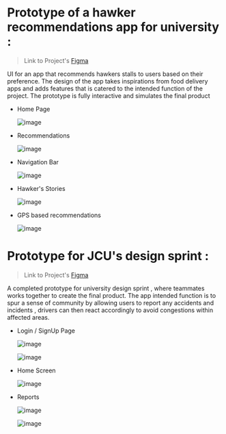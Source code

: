 # Prototype of a hawker recommendations app for university :

> Link to Project's [Figma](https://www.figma.com/proto/iRvaoyEOUT6p3sY7QBWFD4/Hawker?node-id=264-2125&p=f&t=xvTokQI55EizlOWE-0&scaling=scale-down&content-scaling=fixed&page-id=0%3A1&starting-point-node-id=264%3A2125&show-proto-sidebar=1)

UI for an app that recommends hawkers stalls to users based on their preference. The design of the app takes inspirations from food delivery apps and adds features that is catered to the 
intended function of the project. The prototype is fully interactive and simulates the final product

- Home Page

  ![image](https://github.com/user-attachments/assets/8dc84d95-3b3a-42d7-92ea-6d0777ca15af)
  
- Recommendations

  ![image](https://github.com/user-attachments/assets/597dcedb-7d62-4419-94f2-2ad91c7e72ee)
  
- Navigation Bar
  
  ![image](https://github.com/user-attachments/assets/1b11e688-2703-4ce3-b6ec-ac2201c6ce60)

- Hawker's Stories
  
  ![image](https://github.com/user-attachments/assets/4ecf2052-fd88-496f-8906-e63ee5bc1537)

- GPS based recommendations
  
  ![image](https://github.com/user-attachments/assets/88986d8d-81ab-4d02-8f52-f112da5b5a8c)


# Prototype for JCU's design sprint :

> Link to Project's [Figma](https://www.figma.com/proto/jEv6y5NDaHJvpg0TnQqSQe/TEAM-N?node-id=15-6&starting-point-node-id=15%3A6)

A completed prototype for university design sprint , where teammates works together to create the final product. The app intended function is to spur a sense of community by allowing users
to report any accidents and incidents , drivers can then react accordingly to avoid congestions within affected areas.

- Login / SignUp Page

  ![image](https://github.com/user-attachments/assets/10b03fa7-a62e-4706-af1e-fcc810e87617)

  ![image](https://github.com/user-attachments/assets/634d05c9-e41d-4b1b-a0f3-f2e631c25af8)


- Home Screen

  ![image](https://github.com/user-attachments/assets/07137122-ed04-496b-8285-a8f00589e776)

- Reports
  
  ![image](https://github.com/user-attachments/assets/0ccf93dc-4b5e-4a3b-b6b1-c6de4bb34324)

  ![image](https://github.com/user-attachments/assets/cc65f601-9472-426d-a694-2308d84b2c68)





